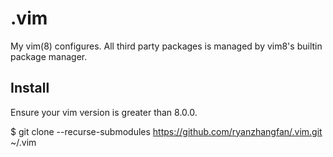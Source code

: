# .vim

My vim(8) configures. All third party packages is managed by vim8's builtin package manager.

## Install

Ensure your vim version is greater than 8.0.0.

$ git clone --recurse-submodules https://github.com/ryanzhangfan/.vim.git ~/.vim
```
